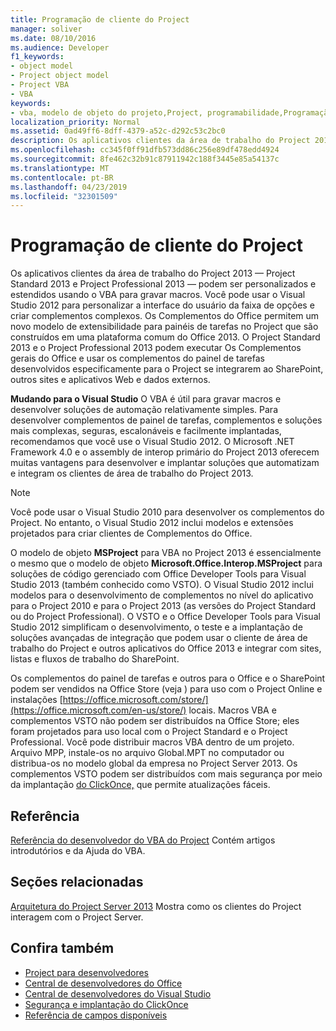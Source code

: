 ```yaml
---
title: Programação de cliente do Project
manager: soliver
ms.date: 08/10/2016
ms.audience: Developer
f1_keywords:
- object model
- Project object model
- Project VBA
- VBA
keywords:
- vba, modelo de objeto do projeto,Project, programabilidade,Programação, Project VBA,Visual Basic for Applications, modelo de objeto do Project, VBA, modelo de objeto,VBA,Visual Basic for Applications
localization_priority: Normal
ms.assetid: 0ad49ff6-8dff-4379-a52c-d292c53c2bc0
description: Os aplicativos clientes da área de trabalho do Project 2013 — Project Standard 2013 e Project Professional 2013 — podem ser personalizados e estendidos usando o VBA para gravar macros. Você pode usar o Visual Studio 2012 para personalizar a interface do usuário da faixa de opções e criar complementos complexos. Os Complementos do Office permitem um novo modelo de extensibilidade para painéis de tarefas no Project que são construídos em uma plataforma comum do Office 2013. O Project Standard 2013 e o Project Professional 2013 podem executar Os Complementos gerais do Office e usar os complementos do painel de tarefas desenvolvidos especificamente para o Project se integrarem ao SharePoint, a outros sites e aplicativos Web e dados externos.
ms.openlocfilehash: cc345f0ff91dfb573dd86c256e89df478edd4924
ms.sourcegitcommit: 8fe462c32b91c87911942c188f3445e85a54137c
ms.translationtype: MT
ms.contentlocale: pt-BR
ms.lasthandoff: 04/23/2019
ms.locfileid: "32301509"
---
```

# <a name="project-client-programming"></a>Programação de cliente do Project

Os aplicativos clientes da área de trabalho do Project 2013 — Project Standard 2013 e Project Professional 2013 — podem ser personalizados e estendidos usando o VBA para gravar macros. Você pode usar o Visual Studio 2012 para personalizar a interface do usuário da faixa de opções e criar complementos complexos. Os Complementos do Office permitem um novo modelo de extensibilidade para painéis de tarefas no Project que são construídos em uma plataforma comum do Office 2013. O Project Standard 2013 e o Project Professional 2013 podem executar Os Complementos gerais do Office e usar os complementos do painel de tarefas desenvolvidos especificamente para o Project se integrarem ao SharePoint, outros sites e aplicativos Web e dados externos.
  
 **Mudando para o Visual Studio** O VBA é útil para gravar macros e desenvolver soluções de automação relativamente simples. Para desenvolver complementos de painel de tarefas, complementos e soluções mais complexas, seguras, escalonáveis e facilmente implantadas, recomendamos que você use o Visual Studio 2012. O Microsoft .NET Framework 4.0 e o assembly de interop primário do Project 2013 oferecem muitas vantagens para desenvolver e implantar soluções que automatizam e integram os clientes de área de trabalho do Project 2013. 
  
> [!NOTE]
> Você pode usar o Visual Studio 2010 para desenvolver os complementos do Project. No entanto, o Visual Studio 2012 inclui modelos e extensões projetados para criar clientes de Complementos do Office. 
  
O modelo de objeto **MSProject** para VBA no Project 2013 é essencialmente o mesmo que o modelo de objeto **Microsoft.Office.Interop.MSProject** para soluções de código gerenciado com Office Developer Tools para Visual Studio 2013 (também conhecido como VSTO). O Visual Studio 2012 inclui modelos para o desenvolvimento de complementos no nível do aplicativo para o Project 2010 e para o Project 2013 (as versões do Project Standard ou do Project Professional). O VSTO e o Office Developer Tools para Visual Studio 2012 simplificam o desenvolvimento, o teste e a implantação de soluções avançadas de integração que podem usar o cliente de área de trabalho do Project e outros aplicativos do Office 2013 e integrar com sites, listas e fluxos de trabalho do SharePoint. 
  
Os complementos do painel de tarefas e outros para o Office e o SharePoint podem ser vendidos na Office Store (veja ) para uso com o Project Online e instalações [https://office.microsoft.com/store/](https://office.microsoft.com/en-us/store/) locais. Macros VBA e complementos VSTO não podem ser distribuídos na Office Store; eles foram projetados para uso local com o Project Standard e o Project Professional. Você pode distribuir macros VBA dentro de um projeto. Arquivo MPP, instale-os no arquivo Global.MPT no computador ou distribua-os no modelo global da empresa no Project Server 2013. Os complementos VSTO podem ser distribuídos com mais segurança por meio da implantação [do ClickOnce,](https://msdn.microsoft.com/library/t71a733d.aspx) que permite atualizações fáceis. 
  
## <a name="reference"></a>Referência

[Referência do desenvolvedor do VBA do Project](https://msdn.microsoft.com/library/ee861523%28office.15%29.aspx) Contém artigos introdutórios e da Ajuda do VBA. 
  
## <a name="related-sections"></a>Seções relacionadas

[Arquitetura do Project Server 2013](project-server-2013-architecture.md) Mostra como os clientes do Project interagem com o Project Server. 
  
## <a name="see-also"></a>Confira também

- [Project para desenvolvedores](https://msdn.microsoft.com/office/aa905469)
- [Central de desenvolvedores do Office](https://dev.office.com)
- [Central de desenvolvedores do Visual Studio](https://msdn.microsoft.com/vstudio/aa718325.aspx)
- [Segurança e implantação do ClickOnce](https://msdn.microsoft.com/library/t71a733d.aspx)
- [Referência de campos disponíveis](https://support.office.com/en-us/article/available-fields-reference-615a4563-1cc3-40f4-b66f-1b17e793a460)

